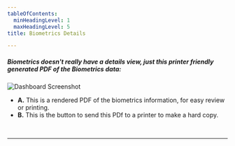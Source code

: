 ```yaml
---
tableOfContents:
  minHeadingLevel: 1
  maxHeadingLevel: 5
title: Biometrics Details

---
```


##### Biometrics doesn't really have a details view, just this printer friendly generated PDF of the Biometrics data: 

![Dashboard Screenshot](/screenPrints/BioPDF.png)

- **A.** This is a rendered PDF of the biometrics information, for easy review or printing.
- **B.** This is the button to send this PDf to a printer to make a hard copy.

<br />
<hr />